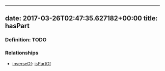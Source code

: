 
---
date: 2017-03-26T02:47:35.627182+00:00
title: hasPart
---
### Definition: TODO

### Relationships

* [inverseOf](http://www.w3.org/2002/07/owl#inverseOf): [isPartOf](https://brickschema.org/schema/1.0/BrickFrame#isPartOf)
